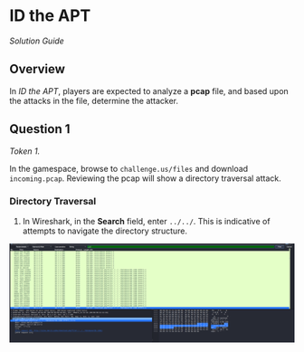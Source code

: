 # ID the APT                    

*Solution Guide*

## Overview

In *ID the APT*, players are expected to analyze a **pcap** file, and based upon the attacks in the file, determine the attacker.

## Question 1

*Token 1.*

In the gamespace, browse to `challenge.us/files` and download `incoming.pcap`. Reviewing the pcap will show a directory traversal attack.

### Directory Traversal

1. In Wireshark, in the **Search** field, enter `../../`. This is indicative of attempts to navigate the directory structure.

![](./img/traversal.png)
